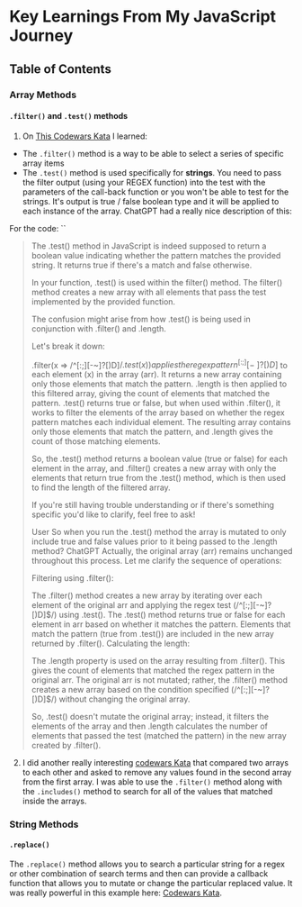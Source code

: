 # Key Learnings From My JavaScript Journey

## Table of Contents

### Array Methods

#### `.filter()` and `.test()` methods

1. On [This Codewars Kata](https://www.codewars.com/kata/583203e6eb35d7980400002a/train/javascript) I learned:

- The `.filter()` method is a way to be able to select a series of specific array items
- The `.test()` method is used specifically for **strings**. You need to pass the filter output (using your REGEX function) into the test with the parameters of the call-back function or you won't be able to test for the strings. It's output is true / false boolean type and it will be applied to each instance of the array. ChatGPT had a really nice description of this:

For the code: ``

> The .test() method in JavaScript is indeed supposed to return a boolean value indicating whether the pattern matches the provided string. It returns true if there's a match and false otherwise.
>
> In your function, .test() is used within the filter() method. The filter() method creates a new array with all elements that pass the test implemented by the provided function.
>
> The confusion might arise from how .test() is being used in conjunction with .filter() and .length.
>
> Let's break it down:
>
> .filter(x => /^[:;][-~]?[)D]$/.test(x)) applies the regex pattern ^[:;][-~]?[)D]$ to each element (x) in the array (arr). It returns a new array containing only those elements that match the pattern.
> .length is then applied to this filtered array, giving the count of elements that matched the pattern.
> .test() returns true or false, but when used within .filter(), it works to filter the elements of the array based on whether the regex pattern matches each individual element. The resulting array contains only those elements that match the pattern, and .length gives the count of those matching elements.
>
> So, the .test() method returns a boolean value (true or false) for each element in the array, and .filter() creates a new array with only the elements that return true from the .test() method, which is then used to find the length of the filtered array.
>
> If you're still having trouble understanding or if there's something specific you'd like to clarify, feel free to ask!
>
> User
> So when you run the .test() method the array is mutated to only include true and false values prior to it being passed to the .length method?
> ChatGPT
> Actually, the original array (arr) remains unchanged throughout this process. Let me clarify the sequence of operations:
>
> Filtering using .filter():
>
> The .filter() method creates a new array by iterating over each element of the original arr and applying the regex test (/^[:;][-~]?[)D]$/) using .test().
> The .test() method returns true or false for each element in arr based on whether it matches the pattern.
> Elements that match the pattern (true from .test()) are included in the new array returned by .filter().
> Calculating the length:
>
> The .length property is used on the array resulting from .filter().
> This gives the count of elements that matched the regex pattern in the original arr.
> The original arr is not mutated; rather, the .filter() method creates a new array based on the condition specified (/^[:;][-~]?[)D]$/) without changing the original array.
>
> So, .test() doesn't mutate the original array; instead, it filters the elements of the array and then .length calculates the number of elements that passed the test (matched the pattern) in the new array created by .filter().

2. I did another really interesting [codewars Kata](https://www.codewars.com/kata/523f5d21c841566fde000009/solutions/javascript) that compared two arrays to each other and asked to remove any values found in the second array from the first array. I was able to use the `.filter()` method along with the `.includes()` method to search for all of the values that matched inside the arrays.

### String Methods

#### `.replace()`

The `.replace()` method allows you to search a particular string for a regex or other combination of search terms and then can provide a callback function that allows you to mutate or change the particular replaced value. It was really powerful in this example here: [Codewars Kata](https://www.codewars.com/kata/5208f99aee097e6552000148/solutions/javascript).
